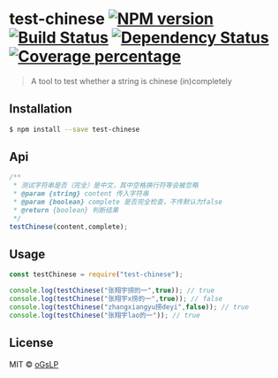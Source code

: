 # test-chinese [![NPM version][npm-image]][npm-url] [![Build Status][travis-image]][travis-url] [![Dependency Status][daviddm-image]][daviddm-url] [![Coverage percentage][coveralls-image]][coveralls-url]

> A tool to test whether a string is chinese (in)completely

## Installation

```sh
$ npm install --save test-chinese
```

## Api

```js
/**
 * 测试字符串是否（完全）是中文，其中空格换行符等会被忽略
 * @param {string} content 传入字符串
 * @param {boolean} complete 是否完全检查，不传默认为false
 * @return {boolean} 判断结果
 */
testChinese(content,complete);
```

## Usage

```javascript
const testChinese = require("test-chinese");

console.log(testChinese("张翔宇捞的一",true)); // true
console.log(testChinese("张翔宇x捞的一",true)); // false
console.log(testChinese("zhangxiangyu捞deyi",false)); // true
console.log(testChinese("张翔宇lao的一")); // true
```

## License

MIT © [oGsLP](http://github.com/oGsLP)

[npm-image]: https://badge.fury.io/js/test-chinese.svg
[npm-url]: https://npmjs.org/package/test-chinese
[travis-image]: https://travis-ci.org/oGsLP/test-chinese.svg?branch=master
[travis-url]: https://travis-ci.org/oGsLP/test-chinese
[daviddm-image]: https://david-dm.org/oGsLP/test-chinese.svg?theme=shields.io
[daviddm-url]: https://david-dm.org/oGsLP/test-chinese
[coveralls-image]: https://coveralls.io/repos/oGsLP/test-chinese/badge.svg
[coveralls-url]: https://coveralls.io/r/oGsLP/test-chinese
